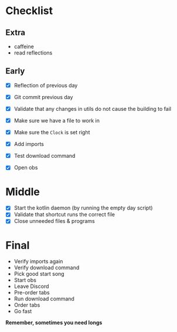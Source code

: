 # Checklist

## Extra
* caffeine
* read reflections 

## Early
* [x] Reflection of previous day
* [x] Git commit previous day
* [x] Validate that any changes in utils do not cause the building to fail
* [x] Make sure we have a file to work in
* [x] Make sure the `Clock` is set right
* [x] Add imports
* [x] Test download command
* [x] Open obs
 

# Middle
* [x] Start the kotlin daemon (by running the empty day script)
* [x] Validate that shortcut runs the correct file 
* [x] Close unneeded files & programs

# Final
* Verify imports again
* Verify download command
* Pick good start song
* Start obs
* Leave Discord
* Pre-order tabs
* Run download command
* Order tabs
* Go fast


**Remember, sometimes you need longs**